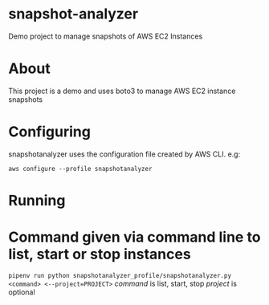 # snapshot-analyzer
Demo project to manage snapshots of AWS EC2 Instances

# About
This project is a demo and uses boto3 to manage AWS EC2 instance snapshots

# Configuring
snapshotanalyzer uses the configuration file created by AWS CLI. e.g:

`aws configure --profile snapshotanalyzer`

# Running
# Command given via command line to list, start or stop instances

`pipenv run python snapshotanalyzer_profile/snapshotanalyzer.py <command>
<--project=PROJECT>`
*command* is list, start, stop
*project* is optional
